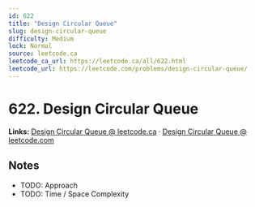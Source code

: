 ```yaml
--- 
id: 622
title: "Design Circular Queue"
slug: design-circular-queue
difficulty: Medium
lock: Normal
source: leetcode.ca
leetcode_ca_url: https://leetcode.ca/all/622.html
leetcode_url: https://leetcode.com/problems/design-circular-queue/
---
```


# 622. Design Circular Queue

**Links:** [Design Circular Queue @ leetcode.ca](https://leetcode.ca/all/622.html) · [Design Circular Queue @ leetcode.com](https://leetcode.com/problems/design-circular-queue/)

## Notes
- TODO: Approach
- TODO: Time / Space Complexity
